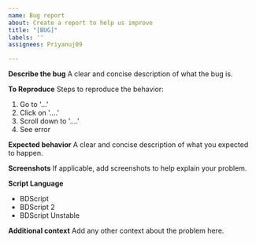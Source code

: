 ```yaml
---
name: Bug report
about: Create a report to help us improve
title: "[BUG]"
labels: ''
assignees: Priyanuj09

---
```


**Describe the bug**
A clear and concise description of what the bug is.

**To Reproduce**
Steps to reproduce the behavior:
1. Go to '...'
2. Click on '....'
3. Scroll down to '....'
4. See error

**Expected behavior**
A clear and concise description of what you expected to happen.

**Screenshots**
If applicable, add screenshots to help explain your problem.

**Script Language**
- BDScript
- BDScript 2
- BDScript Unstable

**Additional context**
Add any other context about the problem here.
